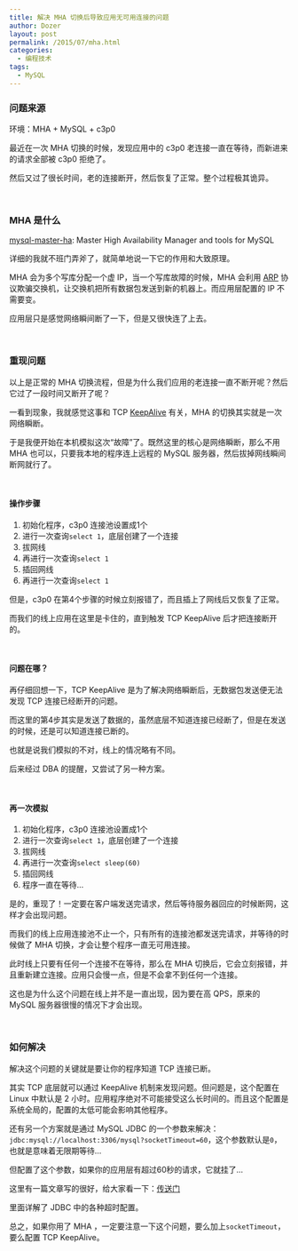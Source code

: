 ```yaml
---
title: 解决 MHA 切换后导致应用无可用连接的问题
author: Dozer
layout: post
permalink: /2015/07/mha.html
categories:
  - 编程技术
tags:
  - MySQL
---
```


### 问题来源

环境：MHA + MySQL + c3p0

最近在一次 MHA 切换的时候，发现应用中的 c3p0 老连接一直在等待，而新进来的请求全部被 c3p0 拒绝了。

然后又过了很长时间，老的连接断开，然后恢复了正常。整个过程极其诡异。

<!--more-->

&nbsp;

### MHA 是什么

[mysql-master-ha](https://code.google.com/p/mysql-master-ha/): Master High Availability Manager and tools for MySQL

详细的我就不班门弄斧了，就简单地说一下它的作用和大致原理。

MHA 会为多个写库分配一个虚 IP，当一个写库故障的时候，MHA 会利用 [ARP](https://zh.wikipedia.org/zh/%E5%9C%B0%E5%9D%80%E8%A7%A3%E6%9E%90%E5%8D%8F%E8%AE%AE) 协议欺骗交换机，让交换机把所有数据包发送到新的机器上。而应用层配置的 IP 不需要变。

应用层只是感觉网络瞬间断了一下，但是又很快连了上去。

&nbsp;

### 重现问题

以上是正常的 MHA 切换流程，但是为什么我们应用的老连接一直不断开呢？然后它过了一段时间又断开了呢？

一看到现象，我就感觉这事和 TCP [KeepAlive](https://en.wikipedia.org/wiki/Keepalive#TCP_keepalive) 有关，MHA 的切换其实就是一次网络瞬断。

于是我便开始在本机模拟这次“故障”了。既然这里的核心是网络瞬断，那么不用 MHA 也可以，只要我本地的程序连上远程的 MySQL 服务器，然后拔掉网线瞬间断网就行了。

&nbsp;

#### 操作步骤
1. 初始化程序，c3p0 连接池设置成1个
2. 进行一次查询`select 1`，底层创建了一个连接
3. 拔网线
4. 再进行一次查询`select 1`
5. 插回网线
6. 再进行一次查询`select 1`

但是，c3p0 在第4个步骤的时候立刻报错了，而且插上了网线后又恢复了正常。

而我们的线上应用在这里是卡住的，直到触发 TCP KeepAlive 后才把连接断开的。

&nbsp;

#### 问题在哪？

再仔细回想一下，TCP KeepAlive 是为了解决网络瞬断后，无数据包发送便无法发现 TCP 连接已经断开的问题。

而这里的第4步其实是发送了数据的，虽然底层不知道连接已经断了，但是在发送的时候，还是可以知道连接已断的。

也就是说我们模拟的不对，线上的情况略有不同。

后来经过 DBA 的提醒，又尝试了另一种方案。

&nbsp;

#### 再一次模拟

1. 初始化程序，c3p0 连接池设置成1个
2. 进行一次查询`select 1`，底层创建了一个连接
3. 拔网线
4. 再进行一次查询`select sleep(60)`
5. 插回网线
6. 程序一直在等待…

是的，重现了！一定要在客户端发送完请求，然后等待服务器回应的时候断网，这样才会出现问题。

而我们的线上应用连接池不止一个，只有所有的连接池都发送完请求，并等待的时候做了 MHA 切换，才会让整个程序一直无可用连接。

此时线上只要有任何一个连接不在等待，那么在 MHA 切换后，它会立刻报错，并且重新建立连接。应用只会慢一点，但是不会拿不到任何一个连接。

这也是为什么这个问题在线上并不是一直出现，因为要在高 QPS，原来的 MySQL 服务器很慢的情况下才会出现。

&nbsp;

### 如何解决

解决这个问题的关键就是要让你的程序知道 TCP 连接已断。

其实 TCP 底层就可以通过 KeepAlive 机制来发现问题。但问题是，这个配置在 Linux 中默认是 2 小时。应用程序绝对不可能接受这么长时间的。而且这个配置是系统全局的，配置的太低可能会影响其他程序。

还有另一个方案就是通过 MySQL JDBC 的一个参数来解决：`jdbc:mysql://localhost:3306/mysql?socketTimeout=60`，这个参数默认是`0`，也就是意味着无限期等待…

但配置了这个参数，如果你的应用层有超过60秒的请求，它就挂了…

这里有一篇文章写的很好，给大家看一下：[传送门](http://www.cubrid.org/blog/dev-platform/understanding-jdbc-internals-and-timeout-configuration/)

里面详解了 JDBC 中的各种超时配置。

总之，如果你用了 MHA ，一定要注意一下这个问题，要么加上`socketTimeout`，要么配置 TCP KeepAlive。